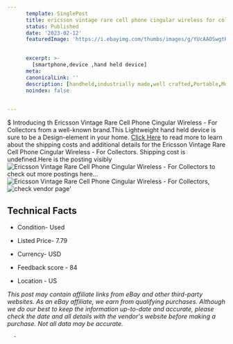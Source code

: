 ```yaml
---
      template: SinglePost
      title: ericsson vintage rare cell phone cingular wireless for collectors
      status: Published
      date: '2023-02-12'
      featuredImage: 'https://i.ebayimg.com/thumbs/images/g/YUcAAOSwgtRjf6fZ/s-l225.jpg'
       

      excerpt: >-
        [smartphone,device ,hand held device]
      meta:
      canonicalLink: ''
      description: [handheld,industrially made,well crafted,Portable,Mobile,Compact,Convenient,Lightweight,Maneuverable,Man-portable,Miniature,Carriable,Hand-held,Light,Holdable,Transportable,Mobile device,Pocket-sized,On-the-go,Wireless,Cordless,Compact size,Convenient size, smartphone,device ,hand held device]
      noindex: false
      

---
```

$
      Introducing th Ericsson Vintage Rare Cell Phone Cingular Wireless - For Collectors from a well-known brand.This Lightweight hand held device is sure to be a Design-element in your home. [Click Here](https://www.ebay.com/itm/144927707198?hash=item21be5d503e%3Ag%3AYUcAAOSwgtRjf6fZ&mkevt=1&mkcid=1&mkrid=711-53200-19255-0&campid=%253CePNCampaignId%253E&customid=%253CreferenceId%253E&toolid=10049) to read more to learn about the shipping costs and additional details for the Ericsson Vintage Rare Cell Phone Cingular Wireless - For Collectors. Shipping cost is undefined.Here is the posting visibly ![Ericsson Vintage Rare Cell Phone Cingular Wireless - For Collectors](https://i.ebayimg.com/thumbs/images/g/YUcAAOSwgtRjf6fZ/s-l225.jpg) to check out more postings here... ![Ericsson Vintage Rare Cell Phone Cingular Wireless - For Collectors](https://i.ebayimg.com/images/g/YUcAAOSwgtRjf6fZ/s-l640.jpg), ![check vendor page](https://origin-galleryplus.ebayimg.com/ws/web/144927707198_2_0_1/225x225.jpg,https://origin-galleryplus.ebayimg.com/ws/web/144927707198_3_0_1/225x225.jpg)'

      

 ## Technical Facts 



     
      

 - Condition- Used 


      

 - Listed Price- 7.79 


      

 - Currency- USD 


      

 - Feedback score - 84 


      

 - Location - US 


      
      

 *_This post may contain affiliate links from eBay and other third-party websites. As an eBay affiliate, we earn from qualifying purchases. Although we do our best to keep the information up-to-date and accurate, please check the date and all details with the vendor's website before making a purchase. Not all data may be accurate._*




      -
